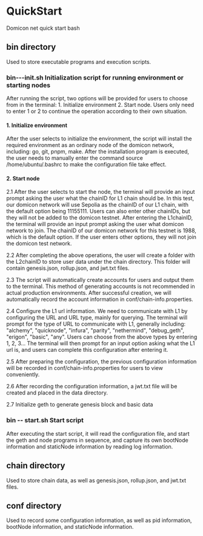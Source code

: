 # QuickStart
Domicon net quick start bash

## bin directory
Used to store executable programs and execution scripts.

### bin---init.sh Initialization script for running environment or starting nodes
After running the script, two options will be provided for users to choose from in the terminal: 1. Initialize environment 2. Start node. Users only need to enter 1 or 2 to continue the operation according to their own situation.

#### 1. Initialize environment
After the user selects to initialize the environment, the script will install the required environment as an ordinary node of the domicon network, including: go, git, pnpm, make. After the installation program is executed, the user needs to manually enter the command source /home/ubuntu/.bashrc to make the configuration file take effect.

#### 2. Start node
2.1 After the user selects to start the node, the terminal will provide an input prompt asking the user what the chainID for L1 chain should be. In this test, our domicon network will use Sepolia as the chainID of our L1 chain, with the default option being 11155111. Users can also enter other chainIDs, but they will not be added to the domicon testnet. After entering the L1chainID, the terminal will provide an input prompt asking the user what domicon network to join. The chainID of our domicon network for this testnet is 1988, which is the default option. If the user enters other options, they will not join the domicon test network.

2.2 After completing the above operations, the user will create a folder with the L2chainID to store user data under the chain directory. This folder will contain genesis.json, rollup.json, and jwt.txt files.

2.3 The script will automatically create accounts for users and output them to the terminal. This method of generating accounts is not recommended in actual production environments. After successful creation, we will automatically record the account information in conf/chain-info.properties.

2.4 Configure the L1 url information. We need to communicate with L1 by configuring the URL and URL type, mainly for querying. The terminal will prompt for the type of URL to communicate with L1, generally including: "alchemy", "quicknode", "infura", "parity", "nethermind", "debug_geth", "erigon", "basic", "any". Users can choose from the above types by entering 1, 2, 3... The terminal will then prompt for an input option asking what the L1 url is, and users can complete this configuration after entering it.

2.5 After preparing the configuration, the previous configuration information will be recorded in conf/chain-info.properties for users to view conveniently.

2.6 After recording the configuration information, a jwt.txt file will be created and placed in the data directory.

2.7 Initialize geth to generate genesis block and basic data

### bin -- start.sh Start script
After executing the start script, it will read the configuration file, and start the geth and node programs in sequence, and capture its own bootNode information and staticNode information by reading log information.

## chain directory
Used to store chain data, as well as genesis.json, rollup.json, and jwt.txt files.

## conf directory
Used to record some configuration information, as well as pid information, bootNode information, and staticNode information.

